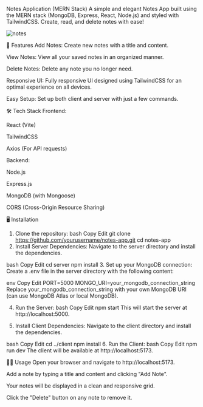 Notes Application (MERN Stack)
A simple and elegant Notes App built using the MERN stack (MongoDB, Express, React, Node.js) and styled with TailwindCSS. Create, read, and delete notes with ease!

![notes](https://github.com/user-attachments/assets/345d62cb-f39f-413f-8c6d-05285f8677af)

🚀 Features
Add Notes: Create new notes with a title and content.

View Notes: View all your saved notes in an organized manner.

Delete Notes: Delete any note you no longer need.

Responsive UI: Fully responsive UI designed using TailwindCSS for an optimal experience on all devices.

Easy Setup: Set up both client and server with just a few commands.

🛠 Tech Stack
Frontend:

React (Vite)

TailwindCSS

Axios (For API requests)

Backend:

Node.js

Express.js

MongoDB (with Mongoose)

CORS (Cross-Origin Resource Sharing)

🖥️ Installation
1. Clone the repository:
bash
Copy
Edit
git clone https://github.com/yourusername/notes-app.git
cd notes-app
2. Install Server Dependencies:
Navigate to the server directory and install the dependencies.

bash
Copy
Edit
cd server
npm install
3. Set up your MongoDB connection:
Create a .env file in the server directory with the following content:

env
Copy
Edit
PORT=5000
MONGO_URI=your_mongodb_connection_string
Replace your_mongodb_connection_string with your own MongoDB URI (can use MongoDB Atlas or local MongoDB).

4. Run the Server:
bash
Copy
Edit
npm start
This will start the server at http://localhost:5000.

5. Install Client Dependencies:
Navigate to the client directory and install the dependencies.

bash
Copy
Edit
cd ../client
npm install
6. Run the Client:
bash
Copy
Edit
npm run dev
The client will be available at http://localhost:5173.

🧑‍💻 Usage
Open your browser and navigate to http://localhost:5173.

Add a note by typing a title and content and clicking "Add Note".

Your notes will be displayed in a clean and responsive grid.

Click the "Delete" button on any note to remove it.


